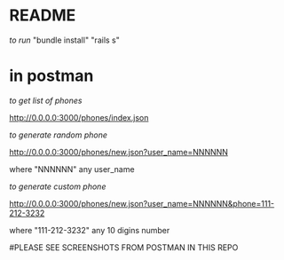# README

*to run*
\"bundle install"
"rails s"
# in postman
*to get list of phones*

http://0.0.0.0:3000/phones/index.json

*to generate random phone*

http://0.0.0.0:3000/phones/new.json?user_name=NNNNNN

where "NNNNNN" any user_name

*to generate custom phone*

http://0.0.0.0:3000/phones/new.json?user_name=NNNNNN&phone=111-212-3232

where "111-212-3232" any 10 digins number

#PLEASE SEE SCREENSHOTS FROM POSTMAN IN THIS REPO
